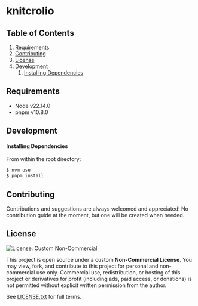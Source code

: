 # knitcrolio

## Table of Contents

1. [Requirements](#requirements)
1. [Contributing](#contributing)
1. [License](#license)
1. [Development](#development)
   1. [Installing Dependencies](#installing-dependencies)

## Requirements

- Node v22.14.0
- pnpm v10.8.0

## Development

#### Installing Dependencies

From within the root directory:

```sh
$ nvm use
$ pnpm install
```

## Contributing

Contributions and suggestions are always welcomed and appreciated! No contribution guide at the moment, but one will be created when needed.

## License

![License: Custom Non-Commercial](https://img.shields.io/badge/license-non--commercial-lightgrey.svg)

This project is open source under a custom **Non-Commercial License**. You may view, fork, and contribute to this project for personal and non-commercial use only. Commercial use, redistribution, or hosting of this project or derivatives for profit (including ads, paid access, or donations) is not permitted without explicit written permission from the author.

See [LICENSE.txt](./LICENSE.txt) for full terms.

